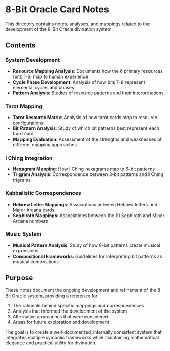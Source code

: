 # 8-Bit Oracle Card Notes

This directory contains notes, analyses, and mappings related to the development of the 8-Bit Oracle divination system.

## Contents

### System Development

- **Resource Mapping Analysis**: Documents how the 6 primary resources (bits 1-6) map to human experience
- **Cycle Phase Development**: Analysis of how bits 7-8 represent elemental cycles and phases
- **Pattern Analysis**: Studies of resource patterns and their interpretations

### Tarot Mapping

- **Tarot Resource Matrix**: Analysis of how tarot cards map to resource configurations
- **Bit Pattern Analysis**: Study of which bit patterns best represent each tarot card
- **Mapping Evaluation**: Assessment of the strengths and weaknesses of different mapping approaches

### I Ching Integration

- **Hexagram Mapping**: How I Ching hexagrams map to 6-bit patterns
- **Trigram Analysis**: Correspondence between 3-bit patterns and I Ching trigrams

### Kabbalistic Correspondences

- **Hebrew Letter Mappings**: Associations between Hebrew letters and Major Arcana cards
- **Sephiroth Mappings**: Associations between the 10 Sephiroth and Minor Arcana numbers

### Music System

- **Musical Pattern Analysis**: Study of how 8-bit patterns create musical expressions
- **Compositional Frameworks**: Guidelines for interpreting bit patterns as musical compositions

## Purpose

These notes document the ongoing development and refinement of the 8-Bit Oracle system, providing a reference for:

1. The rationale behind specific mappings and correspondences
2. Analysis that informed the development of the system
3. Alternative approaches that were considered
4. Areas for future exploration and development

The goal is to create a well-documented, internally consistent system that integrates multiple symbolic frameworks while maintaining mathematical elegance and practical utility for divination.